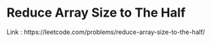 <h1>Reduce Array Size to The Half</h1>
Link : https://leetcode.com/problems/reduce-array-size-to-the-half/